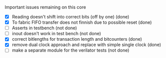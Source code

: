 Important issues remaining on this core
- [x] Reading doesn't shift into correct bits (off by one) (done)
- [x] To fabric FIFO transfer does not finnish due to possible reset (done)
- [ ] Asserts in testbench (not done)
- [ ] inout doesn't work in test bench (not done)
- [x] correct bitlengths for transaction length and bitcounters (done)
- [x] remove dual clock approach and replace with simple single clock (done)
- [ ] make a separate module for the verilator tests (not done)